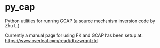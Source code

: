 # py_cap
Python utilities for running GCAP (a source mechanism inversion code by Zhu L.)

Currently a manual page for using FK and GCAP has been setup at:
https://www.overleaf.com/read/dtxzwrqntztd
